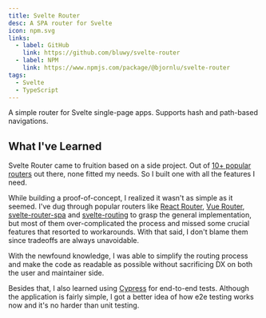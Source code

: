 ```yaml
---
title: Svelte Router
desc: A SPA router for Svelte
icon: npm.svg
links:
  - label: GitHub
    link: https://github.com/bluwy/svelte-router
  - label: NPM
    link: https://www.npmjs.com/package/@bjornlu/svelte-router
tags:
  - Svelte
  - TypeScript
---
```


A simple router for Svelte single-page apps. Supports hash and path-based navigations.

<!-- endexcerpt -->

## What I've Learned

Svelte Router came to fruition based on a side project. Out of [10+ popular routers](https://svelte-community.netlify.app/code/?tag=routers) out there, none fitted my needs. So I built one with all the features I need.

While building a proof-of-concept, I realized it wasn't as simple as it seemed. I've dug through popular routers like [React Router](https://github.com/ReactTraining/react-router/tree/master/packages/react-router-dom), [Vue Router](https://github.com/vuejs/vue-router), [svelte-router-spa](https://github.com/jorgegorka/svelte-router) and [svelte-routing](https://github.com/EmilTholin/svelte-routing) to grasp the general implementation, but most of them over-complicated the process and missed some crucial features that resorted to workarounds. With that said, I don't blame them since tradeoffs are always unavoidable.

With the newfound knowledge, I was able to simplify the routing process and make the code as readable as possible without sacrificing DX on both the user and maintainer side.

Besides that, I also learned using [Cypress](https://cypress.io) for end-to-end tests. Although the application is fairly simple, I got a better idea of how e2e testing works now and it's no harder than unit testing.
